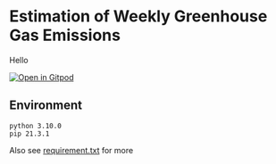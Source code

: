 # Estimation of Weekly Greenhouse Gas Emissions

Hello

[![Open in Gitpod](https://gitpod.io/button/open-in-gitpod.svg)](https://gitpod.io/#https://github.com/yeununchoo/GHGEmission)

## Environment

```
python 3.10.0
pip 21.3.1
```

Also see [requirement.txt](https://github.com/yeununchoo/GHGEmission/blob/main/requirements.txt) for more
